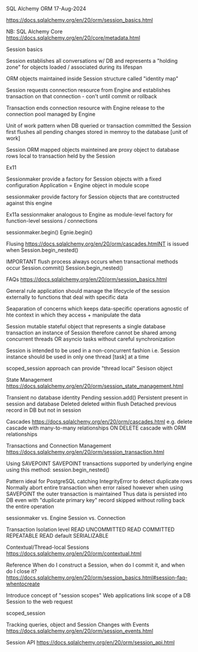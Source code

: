 SQL Alchemy ORM
17-Aug-2024


https://docs.sqlalchemy.org/en/20/orm/session_basics.html


NB:  SQL Alchemy Core
https://docs.sqlalchemy.org/en/20/core/metadata.html


Session basics

Session
establishes all conversations w/ DB and represents a "holding zone" for objects
loaded / associated during its lifespan

ORM objects maintained inside Session structure called "identity map"

Session requests connection resource from Engine and establishes
transaction on that connection - con't until commit or rollback

Transaction ends connection resource with Engine release to the connection pool
managed by Engine

Unit of work pattern
when DB queried or transaction committed the Session first flushes all pending
changes stored in memroy to the database [unit of work]

Session
ORM mapped objects mainteined are proxy object to database rows
local to transaction held by the Session

Ex11


Sessionmaker
provide a factory for Session objects with a fixed configuration
Application = Engine object in module scope

sessionmaker
provide factory for Session objects that are contstructed against this engine

Ex11a
sessionmaker analogous to Engine as module-level factory for function-level
sessions / connections

sessionmaker.begin()
Egnie.begin()


Flusing
https://docs.sqlalchemy.org/en/20/orm/cascades.htmlNT is issued when 
Session.begin_nested()

IMPORTANT
flush process always occurs when transactional methods occur
Session.commit()
Session.begin_nested()



FAQs
https://docs.sqlalchemy.org/en/20/orm/session_basics.html

General rule
application should manage the lifecycle of the session externally 
to functions that deal with specific data

Seaparation of concerns which keeps data-specific operations
agnostic of hte context in which they access + manipulate the data


Session
mutable stateful object that represents a single database transaction
an instance of Session therefore cannot be shared among concurrent threads OR
asyncio tasks without careful synchronization

Session is intended to be used in a non-concurrent fashion i.e.
Session instance should be used in only one thread [task] at a time

scoped_session approach can provide "thread local" Sesison object


State Management
https://docs.sqlalchemy.org/en/20/orm/session_state_management.html

Transient           no database identity
Pending             session.add()
Persistent          present in session and database
Deleted             deleted within flush
Detached            previous record in DB but not in session


Cascades
https://docs.sqlalchemy.org/en/20/orm/cascades.html
e.g.
delete cascade with many-to-many relationships
ON DELETE cascade with ORM relationships


Transactions and Connection Management
https://docs.sqlalchemy.org/en/20/orm/session_transaction.html

Using SAVEPOINT
SAVEPOINT transactions supported by underlying engine using this method:
session.begin_nested()

Pattern ideal for PostgreSQL catching IntegrityError to detect duplicate rows
Normally abort entire transaction when error raised however when using
SAVEPOINT the outer transaction is maintained
Thus data is persisted into DB even with "duplicate primary key" record skipped
without rolling back the entire operation


sessionmaker    vs. Engine
Session         vs. Connection

Transaction Isolation level
READ UNCOMMITTED
READ COMMITTED      
REPEATABLE READ     default
SERIALIZABLE


Contextual/Thread-local Sessions
https://docs.sqlalchemy.org/en/20/orm/contextual.html

Reference
When do I construct a Session, when do I commit it, and when do I close it?
https://docs.sqlalchemy.org/en/20/orm/session_basics.html#session-faq-whentocreate

Introduce concept of "session scopes"
Web applications link scope of a DB Session to the web request

scoped_session


Tracking queries, object and Session Changes with Events
https://docs.sqlalchemy.org/en/20/orm/session_events.html


Session API
https://docs.sqlalchemy.org/en/20/orm/session_api.html